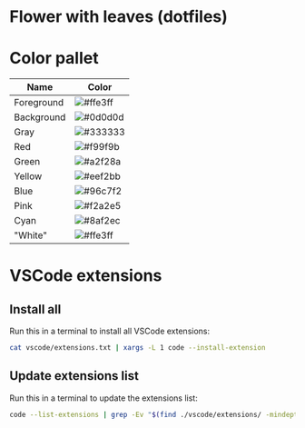 # Flower with leaves (dotfiles)

# Color pallet

| Name | Color |
|------|-------|
| Foreground | ![#ffe3ff](https://via.placeholder.com/300x100/ffe3ff/?text=+) |
| Background | ![#0d0d0d](https://via.placeholder.com/300x100/0d0d0d/?text=+) |
| Gray | ![#333333](https://via.placeholder.com/300x100/333333/?text=+) |
| Red | ![#f99f9b](https://via.placeholder.com/300x100/f99f9b/?text=+) |
| Green | ![#a2f28a](https://via.placeholder.com/300x100/a2f28a/?text=+) |
| Yellow | ![#eef2bb](https://via.placeholder.com/300x100/eef2bb/?text=+) |
| Blue | ![#96c7f2](https://via.placeholder.com/300x100/96c7f2/?text=+) |
| Pink | ![#f2a2e5](https://via.placeholder.com/300x100/f2a2e5/?text=+) |
| Cyan | ![#8af2ec](https://via.placeholder.com/300x100/8af2ec/?text=+) |
| "White" | ![#ffe3ff](https://via.placeholder.com/300x100/ffe3ff/?text=+) |

# VSCode extensions

## Install all

Run this in a terminal to install all VSCode extensions:

```bash
cat vscode/extensions.txt | xargs -L 1 code --install-extension
```

## Update extensions list

Run this in a terminal to update the extensions list:

```bash
code --list-extensions | grep -Ev "$(find ./vscode/extensions/ -mindepth 1 -maxdepth 1 -type d -exec basename {} \; | tr "\n" "|" | sed "s/|$//")" > vscode/extensions.txt
```
